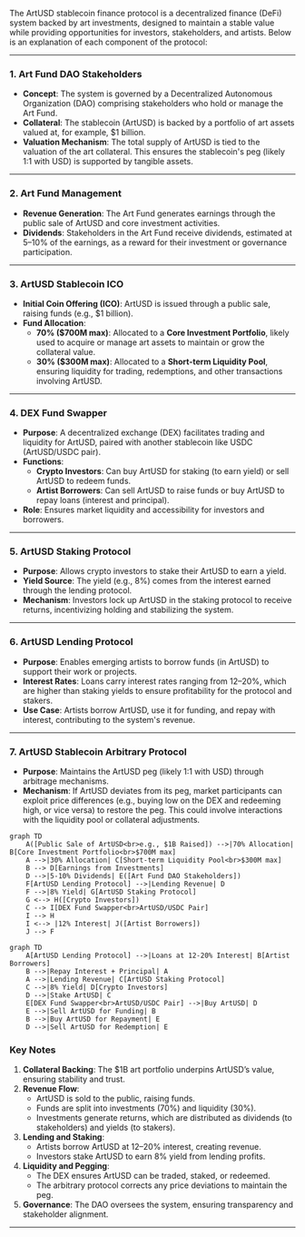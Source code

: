 The ArtUSD stablecoin finance protocol is a decentralized finance (DeFi) system backed by art investments, designed to maintain a stable value while providing opportunities for investors, stakeholders, and artists. Below is an explanation of each component of the protocol:

---

### 1. **Art Fund DAO Stakeholders**
- **Concept**: The system is governed by a Decentralized Autonomous Organization (DAO) comprising stakeholders who hold or manage the Art Fund.
- **Collateral**: The stablecoin (ArtUSD) is backed by a portfolio of art assets valued at, for example, $1 billion.
- **Valuation Mechanism**: The total supply of ArtUSD is tied to the valuation of the art collateral. This ensures the stablecoin's peg (likely 1:1 with USD) is supported by tangible assets.

---

### 2. **Art Fund Management**
- **Revenue Generation**: The Art Fund generates earnings through the public sale of ArtUSD and core investment activities.
- **Dividends**: Stakeholders in the Art Fund receive dividends, estimated at 5–10% of the earnings, as a reward for their investment or governance participation.

---

### 3. **ArtUSD Stablecoin ICO**
- **Initial Coin Offering (ICO)**: ArtUSD is issued through a public sale, raising funds (e.g., $1 billion).
- **Fund Allocation**:
  - **70% ($700M max)**: Allocated to a **Core Investment Portfolio**, likely used to acquire or manage art assets to maintain or grow the collateral value.
  - **30% ($300M max)**: Allocated to a **Short-term Liquidity Pool**, ensuring liquidity for trading, redemptions, and other transactions involving ArtUSD.

---

### 4. **DEX Fund Swapper**
- **Purpose**: A decentralized exchange (DEX) facilitates trading and liquidity for ArtUSD, paired with another stablecoin like USDC (ArtUSD/USDC pair).
- **Functions**:
  - **Crypto Investors**: Can buy ArtUSD for staking (to earn yield) or sell ArtUSD to redeem funds.
  - **Artist Borrowers**: Can sell ArtUSD to raise funds or buy ArtUSD to repay loans (interest and principal).
- **Role**: Ensures market liquidity and accessibility for investors and borrowers.

---

### 5. **ArtUSD Staking Protocol**
- **Purpose**: Allows crypto investors to stake their ArtUSD to earn a yield.
- **Yield Source**: The yield (e.g., 8%) comes from the interest earned through the lending protocol.
- **Mechanism**: Investors lock up ArtUSD in the staking protocol to receive returns, incentivizing holding and stabilizing the system.

---

### 6. **ArtUSD Lending Protocol**
- **Purpose**: Enables emerging artists to borrow funds (in ArtUSD) to support their work or projects.
- **Interest Rates**: Loans carry interest rates ranging from 12–20%, which are higher than staking yields to ensure profitability for the protocol and stakers.
- **Use Case**: Artists borrow ArtUSD, use it for funding, and repay with interest, contributing to the system's revenue.

---

### 7. **ArtUSD Stablecoin Arbitrary Protocol**
- **Purpose**: Maintains the ArtUSD peg (likely 1:1 with USD) through arbitrage mechanisms.
- **Mechanism**: If ArtUSD deviates from its peg, market participants can exploit price differences (e.g., buying low on the DEX and redeeming high, or vice versa) to restore the peg. This could involve interactions with the liquidity pool or collateral adjustments.


```mermaid
graph TD
    A([Public Sale of ArtUSD<br>e.g., $1B Raised]) -->|70% Allocation| B[Core Investment Portfolio<br>$700M max]
    A -->|30% Allocation| C[Short-term Liquidity Pool<br>$300M max]
    B --> D[Earnings from Investments]
    D -->|5-10% Dividends| E([Art Fund DAO Stakeholders])
    F[ArtUSD Lending Protocol] -->|Lending Revenue| D
    F -->|8% Yield| G[ArtUSD Staking Protocol]
    G <--> H([Crypto Investors])
    C --> I[DEX Fund Swapper<br>ArtUSD/USDC Pair]
    I --> H
    I <--> |12% Interest| J([Artist Borrowers])
    J --> F
```

```mermaid
graph TD
    A[ArtUSD Lending Protocol] -->|Loans at 12-20% Interest| B[Artist Borrowers]
    B -->|Repay Interest + Principal| A
    A -->|Lending Revenue| C[ArtUSD Staking Protocol]
    C -->|8% Yield| D[Crypto Investors]
    D -->|Stake ArtUSD| C
    E[DEX Fund Swapper<br>ArtUSD/USDC Pair] -->|Buy ArtUSD| D
    E -->|Sell ArtUSD for Funding| B
    B -->|Buy ArtUSD for Repayment| E
    D -->|Sell ArtUSD for Redemption| E
```

### Key Notes

1. **Collateral Backing**: The $1B art portfolio underpins ArtUSD’s value, ensuring stability and trust.
2. **Revenue Flow**:
   - ArtUSD is sold to the public, raising funds.
   - Funds are split into investments (70%) and liquidity (30%).
   - Investments generate returns, which are distributed as dividends (to stakeholders) and yields (to stakers).
3. **Lending and Staking**:
   - Artists borrow ArtUSD at 12–20% interest, creating revenue.
   - Investors stake ArtUSD to earn 8% yield from lending profits.
4. **Liquidity and Pegging**:
   - The DEX ensures ArtUSD can be traded, staked, or redeemed.
   - The arbitrary protocol corrects any price deviations to maintain the peg.
5. **Governance**: The DAO oversees the system, ensuring transparency and stakeholder alignment.

---
